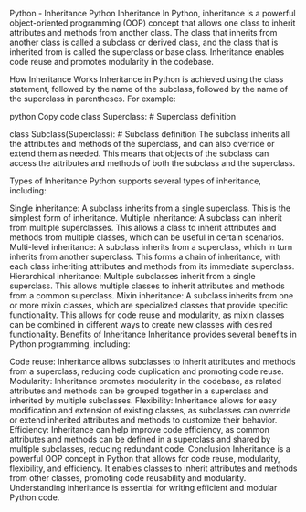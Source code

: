 Python - Inheritance
Python Inheritance
In Python, inheritance is a powerful object-oriented programming (OOP) concept that allows one class to inherit attributes and methods from another class. The class that inherits from another class is called a subclass or derived class, and the class that is inherited from is called the superclass or base class. Inheritance enables code reuse and promotes modularity in the codebase.

How Inheritance Works
Inheritance in Python is achieved using the class statement, followed by the name of the subclass, followed by the name of the superclass in parentheses. For example:

python
Copy code
class Superclass: # Superclass definition

class Subclass(Superclass): # Subclass definition
The subclass inherits all the attributes and methods of the superclass, and can also override or extend them as needed. This means that objects of the subclass can access the attributes and methods of both the subclass and the superclass.

Types of Inheritance
Python supports several types of inheritance, including:

Single inheritance: A subclass inherits from a single superclass. This is the simplest form of inheritance.
Multiple inheritance: A subclass can inherit from multiple superclasses. This allows a class to inherit attributes and methods from multiple classes, which can be useful in certain scenarios.
Multi-level inheritance: A subclass inherits from a superclass, which in turn inherits from another superclass. This forms a chain of inheritance, with each class inheriting attributes and methods from its immediate superclass.
Hierarchical inheritance: Multiple subclasses inherit from a single superclass. This allows multiple classes to inherit attributes and methods from a common superclass.
Mixin inheritance: A subclass inherits from one or more mixin classes, which are specialized classes that provide specific functionality. This allows for code reuse and modularity, as mixin classes can be combined in different ways to create new classes with desired functionality.
Benefits of Inheritance
Inheritance provides several benefits in Python programming, including:

Code reuse: Inheritance allows subclasses to inherit attributes and methods from a superclass, reducing code duplication and promoting code reuse.
Modularity: Inheritance promotes modularity in the codebase, as related attributes and methods can be grouped together in a superclass and inherited by multiple subclasses.
Flexibility: Inheritance allows for easy modification and extension of existing classes, as subclasses can override or extend inherited attributes and methods to customize their behavior.
Efficiency: Inheritance can help improve code efficiency, as common attributes and methods can be defined in a superclass and shared by multiple subclasses, reducing redundant code.
Conclusion
Inheritance is a powerful OOP concept in Python that allows for code reuse, modularity, flexibility, and efficiency. It enables classes to inherit attributes and methods from other classes, promoting code reusability and modularity. Understanding inheritance is essential for writing efficient and modular Python code.
